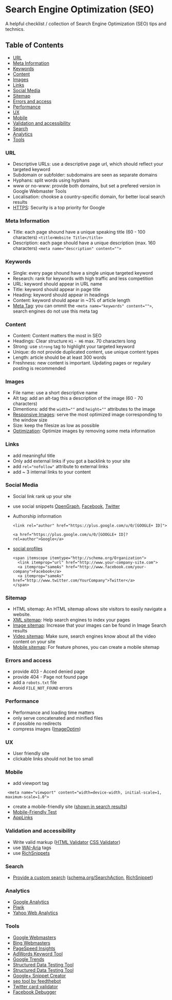 # Search Engine Optimization (SEO)
A helpful checklist / collection of Search Engine Optimization (SEO) tips and technics.

## Table of Contents
* [URL](#url)
* [Meta Information](#meta-information)
* [Keywords](#keywords)
* [Content](#content)
* [Images](#images)
* [Links](#links)
* [Social Media](#social-media)
* [Sitemap](#sitemap)
* [Errors and access](#errors-and-access)
* [Performance](#performance)
* [UX](#ux)
* [Mobile](#mobile)
* [Validation and accessibility](#Validation-and-accessibility)
* [Search](#search)
* [Analytics](#analytics)
* [Tools](#tools)

### URL
* Descriptive URLs: use a descriptive page url, which should reflect your targeted keyword
* Subdomain or subfolder: subdomains are seen as separate domains
* Hyphans: split words using hyphans
* www or no-www: provide both domains, but set a prefered version in Google Webmaster Tools
* Localisation: chookse a country-specific domain, for better local search results
* [HTTPS](http://googlewebmastercentral.blogspot.be/2014/08/https-as-ranking-signal.html): Security is a top priority for Google

### Meta Information
* Title: each page shound have a unique speaking title (60 - 100 characters) `<title>Website Title</title>`
* Description: each page should have a unique description (max. 160 characters) `<meta name="description" content="">`

### Keywords
* Single: every page shound have a single unique targeted keyword
* Research: rank for keywords with high traffic and less competition
* URL: keyword should appear in URL name
* Title: keyword should appear in page title
* Heading: keyword should appear in headings
* Content: keyword should apear in ~3% of article length
* [Meta Tag](https://www.youtube.com/watch?v=jK7IPbnmvVU): you can ommit the `<meta name="keywords" content="">`, search engines do not use this meta tag

### Content
* Content: Content matters the most in SEO
* Headings: Clear structure `H1` -` H6` max. 70 characters long
* Strong: use `strong` tag to highlight your targeted keyword
* Unique: do not provide duplicated content, use unique content types
* Length: article should be at least 300 words
* Freshness: new content is important. Updating pages or regulary posting is recommended

### Images
* File name: use a short descriptive name
* Alt tag: add an alt-tag this a description of the image (60 - 70 characters)
* Dimentions: add the `width=""` and `height=""` attributes to the image
* [Responsive Images](http://www.w3.org/TR/html-picture-element/): serve the most optimized image corresponding to the window size
* Size: keep the filesize as low as possible
* [Optimization](https://imageoptim.com/): Optimize images by removing some meta information

### Links
* add meaningful title
* Only add external links if you got a backlink to your site
* add `rel="nofollow"` attribute to external links
* add ~ 3 internal links to your content

### Social Media
* Social link rank up your site
* use social snippets [OpenGraph](http://ogp.me/), [Facebook](https://developers.facebook.com/docs/sharing/best-practices), [Twitter](https://dev.twitter.com/cards/getting-started)
* Authorship information

  `<link rel="author" href="https://plus.google.com/u/0/[GOOGLE+ ID]">`

  `<a href="https://plus.google.com/u/0/[GOOGLE+ ID]?rel=author">Google</a>`
* [social profiles](https://developers.google.com/webmasters/structured-data/customize/social-profiles)

  ```
  <span itemscope itemtype="http://schema.org/Organization">
    <link itemprop="url" href="http://www.your-company-site.com">
    <a itemprop="sameAs" href="http://www.facebook.com/your-company">Facebook</a>
    <a itemprop="sameAs" href="http://www.twitter.com/YourCompany">Twitter</a>
  </span>
  ```

### Sitemap
* HTML sitemap: An HTML sitemap allows site visitors to easily navigate a website.
* [XML sitemap](https://support.google.com/webmasters/answer/183668): Help search engines to index your pages
* [Image sitemap](https://support.google.com/webmasters/answer/178636): Increase that your images can be found in Image Search results
* [Video sitemap](https://support.google.com/webmasters/answer/80471): Make sure, search engines know about all the video content on your site
* [Mobile sitemap](https://support.google.com/webmasters/answer/6082207): For feature phones, you can create a mobile sitemap

### Errors and access
* provide 403 - Acced denied page
* provide 404 - Page not found page
* add a `robots.txt` file
* Avoid `FILE_NOT_FOUND` errors

### Performance
* Performance and loading time matters
* only serve concatenated and minified files
* if possible no redirects
* compress images ([ImageOptim](https://imageoptim.com/))

### UX
* User friendly site
* clickable links should not be too small

### Mobile
* add viewport tag

```
 <meta name="viewport" content="width=device-width, initial-scale=1, maximum-scale=1.0">
 ```

* create a mobile-friendly site ([shown in search results](http://googlewebmastercentral.blogspot.be/2014/11/helping-users-find-mobile-friendly-pages.html))
* [Mobile-Friendly Test](https://www.google.com/webmasters/tools/mobile-friendly/)
* [AppLinks](http://applinks.org/documentation/)

### Validation and accessibility
* Write valid markup ([HTML Validator](http://validator.w3.org/) [CSS Validator](http://jigsaw.w3.org/css-validator/))
* use [WAI-Aria](http://www.w3.org/TR/wai-aria/) tags
* use [RichSnippets](http://schema.org/)

### Search
* [Provide a custom search](https://developers.google.com/custom-search/) ([schema.org/SearchAction](http://schema.org/SearchAction), [RichSnippet](https://developers.google.com/webmasters/richsnippets/sitelinkssearch?utm_source=wmc-blog&utm_medium=direct-referral&utm_campaign=sitelinks-searchbox))

### Analytics
* [Google Analytics](http://www.google.com/analytics/)
* [Piwik](http://piwik.org/)
* [Yahoo Web Analytics]( (web.analytics.yahoo.com))

### Tools
* [Google Webmasters](https://www.google.com/webmasters/)
* [Bing Webmasters](http://www.bing.com/toolbox/webmaster)
* [PageSpeed Insights](https://developers.google.com/speed/pagespeed/insights/)
* [AdWords Keyword Tool](https://adwords.google.com/KeywordPlanner)
* [Google Trends](http://www.google.com/trends/)
* [Structured Data Testing Tool](http://www.google.com/webmasters/tools/richsnippets)
* [Structured Data Testing Tool](https://developers.google.com/structured-data/testing-tool/)
* [Google+ Snippet Creator](https://developers.google.com/+/web/snippet/)
* [seo tool by feedthebot](http://www.feedthebot.com/tools/)
* [Twitter card validator](https://cards-dev.twitter.com/validator)
* [Facebook Debugger](https://developers.facebook.com/tools/debug)
